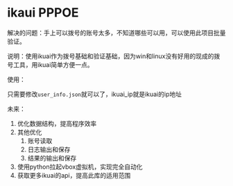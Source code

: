 # ikaui PPPOE


解决的问题：手上可以拨号的账号太多，不知道哪些可以用，可以使用此项目批量验证。





说明：使用ikuai作为拨号基础和验证基础，因为win和linux没有好用的现成的拨号工具，用ikuai简单方便一点。



使用：

只需要修改`user_info.json`就可以了，ikuai_ip就是ikuai的ip地址





未来：

1. 优化数据结构，提高程序效率
2. 其他优化
   1. 账号读取
   2. 日志输出和保存
   3. 结果的输出和保存
3. 使用python拉起vbox虚拟机，实现完全自动化
4. 获取更多ikuai的api，提高此库的适用范围